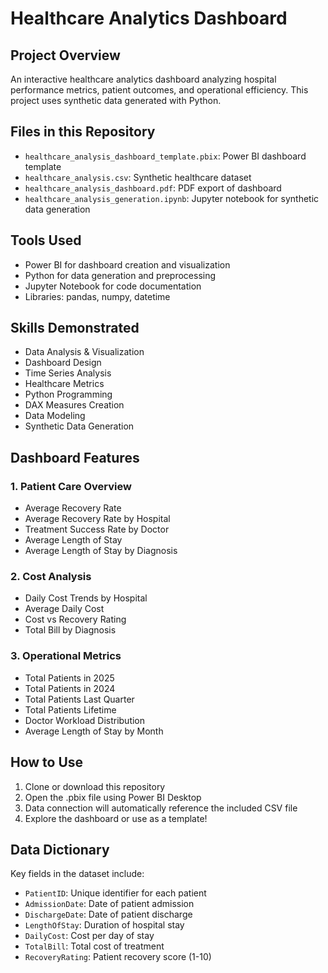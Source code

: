 # Healthcare Analytics Dashboard

## Project Overview
An interactive healthcare analytics dashboard analyzing hospital performance metrics, patient outcomes, and operational efficiency. This project uses synthetic data generated with Python.

## Files in this Repository
- `healthcare_analysis_dashboard_template.pbix`: Power BI dashboard template
- `healthcare_analysis.csv`: Synthetic healthcare dataset 
- `healthcare_analysis_dashboard.pdf`: PDF export of dashboard
- `healthcare_analysis_generation.ipynb`: Jupyter notebook for synthetic data generation

## Tools Used
- Power BI for dashboard creation and visualization
- Python for data generation and preprocessing
- Jupyter Notebook for code documentation
- Libraries: pandas, numpy, datetime

## Skills Demonstrated
- Data Analysis & Visualization
- Dashboard Design
- Time Series Analysis
- Healthcare Metrics
- Python Programming
- DAX Measures Creation
- Data Modeling
- Synthetic Data Generation

## Dashboard Features
### 1. Patient Care Overview
- Average Recovery Rate
- Average Recovery Rate by Hospital
- Treatment Success Rate by Doctor
- Average Length of Stay
- Average Length of Stay by Diagnosis

### 2. Cost Analysis
- Daily Cost Trends by Hospital
- Average Daily Cost
- Cost vs Recovery Rating
- Total Bill by Diagnosis

### 3. Operational Metrics
- Total Patients in 2025
- Total Patients in 2024
- Total Patients Last Quarter
- Total Patients Lifetime
- Doctor Workload Distribution
- Average Length of Stay by Month 

## How to Use
1. Clone or download this repository
2. Open the .pbix file using Power BI Desktop
3. Data connection will automatically reference the included CSV file
4. Explore the dashboard or use as a template!

## Data Dictionary
Key fields in the dataset include:
- `PatientID`: Unique identifier for each patient
- `AdmissionDate`: Date of patient admission
- `DischargeDate`: Date of patient discharge
- `LengthOfStay`: Duration of hospital stay
- `DailyCost`: Cost per day of stay
- `TotalBill`: Total cost of treatment
- `RecoveryRating`: Patient recovery score (1-10)
